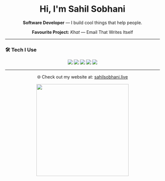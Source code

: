 <h1 align="center">Hi, I'm Sahil Sobhani</h1>
<p align="center"><strong>Software Developer</strong> — I build cool things that help people.</p>

<p align="center"><strong>Favourite Project:</strong> <em>Khat</em> — Email That Writes Itself</p>

---

### 🛠️ Tech I Use

<p align="center">
  <img src="https://img.shields.io/badge/-React-61DAFB?logo=react&logoColor=white&style=flat" />
  <img src="https://img.shields.io/badge/-Node.js-339933?logo=node.js&logoColor=white&style=flat" />
  <img src="https://img.shields.io/badge/-MongoDB-47A248?logo=mongodb&logoColor=white&style=flat" />
  <img src="https://img.shields.io/badge/-Tailwind-38B2AC?logo=tailwind-css&logoColor=white&style=flat" />
  <img src="https://img.shields.io/badge/-Docker-2496ED?logo=docker&logoColor=white&style=flat" />
</p>

---

<p align="center">🌐 Check out my website at: <a href="https://sahilsobhani.live">sahilsobhani.live</a></p>

<p align="center">
  <img src="https://media2.giphy.com/media/v1.Y2lkPTc5MGI3NjExdnV5enBnOGgwc3RtOTNxY3RzZ3hudnptaHhrZ3Fob2J2eHk5MnpjbyZlcD12MV9pbnRlcm5hbF9naWZfYnlfaWQmY3Q9Zw/VMEUkqIrlfT2ouA7Yz/giphy.gif" width="300px" />
</p>
